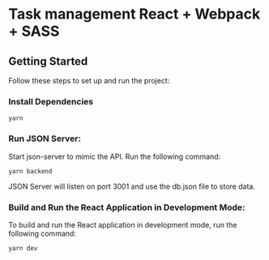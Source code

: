 # Task management React + Webpack + SASS

## Getting Started

Follow these steps to set up and run the project:

### Install Dependencies

```yarn```

### Run JSON Server:

Start json-server to mimic the API. Run the following command:

```yarn backend```

JSON Server will listen on port 3001 and use the db.json file to store data.

### Build and Run the React Application in Development Mode:

To build and run the React application in development mode, run the following command:

```yarn dev```


